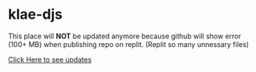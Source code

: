 # klae-djs
This place will **NOT** be updated anymore because github will show error (100+ MB) when publishing repo on replit.
(Replit so many unnessary files)

<a href='https://npmjs.com/package/klae-djs'>Click Here to see updates</a>
